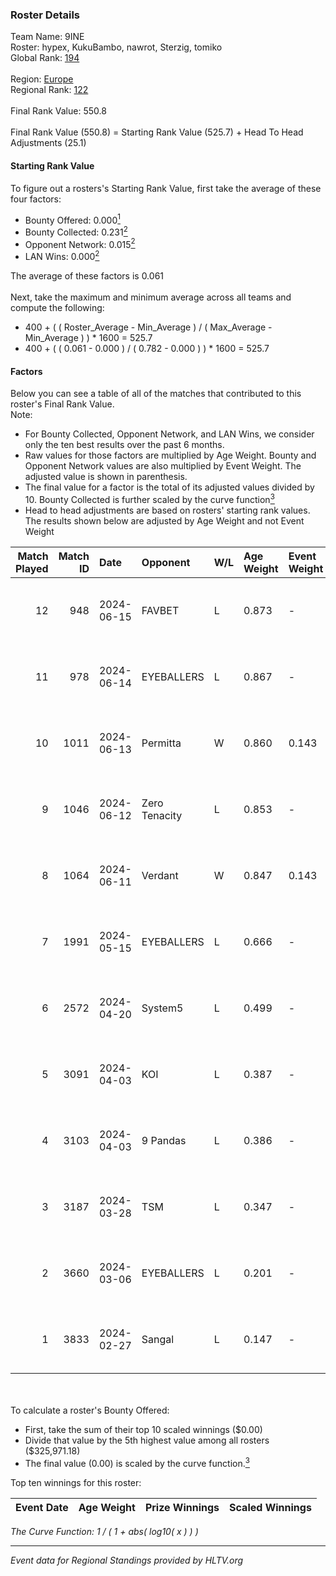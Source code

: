 ### Roster Details<br />
Team Name: 9INE<br />
Roster: hypex, KukuBambo, nawrot, Sterzig, tomiko<br />
Global Rank: [194](../standings_global.md)<br />
<br />
Region: [Europe]( ../standings_europe.md)<br />
Regional Rank: [122]( ../standings_europe.md)<br />
<br />
Final Rank Value:  550.8<br />
<br />
Final Rank Value (550.8) = Starting Rank Value (525.7) + Head To Head Adjustments (25.1)<br />

#### Starting Rank Value<br />
To figure out a rosters's Starting Rank Value, first take the average of these four factors:<br />
- Bounty Offered: 0.000[<sup>1</sup>](#table2)
- Bounty Collected: 0.231[<sup>2</sup>](#table1)
- Opponent Network: 0.015[<sup>2</sup>](#table1)
- LAN Wins: 0.000[<sup>2</sup>](#table1)

The average of these factors is 0.061<br />
<br />
Next, take the maximum and minimum average across all teams and compute the following:<br />
- 400 + ( ( Roster_Average - Min_Average ) / ( Max_Average - Min_Average ) ) * 1600 = 525.7
- 400 + ( ( 0.061 - 0.000 ) / ( 0.782 - 0.000 ) ) * 1600 = 525.7


#### Factors<br />
Below you can see a table of all of the matches that contributed to this roster's Final Rank Value.<br />
Note:<br />

- For Bounty Collected, Opponent Network, and LAN Wins, we consider only the ten best results over the past 6 months.
- Raw values for those factors are multiplied by Age Weight. Bounty and Opponent Network values are also multiplied by Event Weight. The adjusted value is shown in parenthesis.
- The final value for a factor is the total of its adjusted values divided by 10. Bounty Collected is further scaled by the curve function[<sup>3</sup>](#curveFunction)
- Head to head adjustments are based on rosters' starting rank values. The results shown below are adjusted by Age Weight and not Event Weight
<span id="table1"></span><br />


| Match Played | Match ID | Date       | Opponent      | W/L | Age Weight | Event Weight | Bounty Collected | Opponent Network | LAN Wins  | H2H Adj. | Roster                                    |
| -: | -: | :- | :- | :- | :- | :- | :- | :- | :- | -: | :- |
|           12 |      948 | 2024-06-15 | FAVBET        | L   | 0.873      | -            | -                | -                | -         |    -4.73 | hypex, KukuBambo, nawrot, Sterzig, tomiko |
|           11 |      978 | 2024-06-14 | EYEBALLERS    | L   | 0.867      | -            | -                | -                | -         |    -3.69 | hypex, KukuBambo, nawrot, Sterzig, tomiko |
|           10 |     1011 | 2024-06-13 | Permitta      | W   | 0.860      | 0.143        | 0.024 (0.003)    | 0.887 (0.109)    | 0 (0.000) |    24.07 | hypex, KukuBambo, nawrot, Sterzig, tomiko |
|            9 |     1046 | 2024-06-12 | Zero Tenacity | L   | 0.853      | -            | -                | -                | -         |    -1.23 | hypex, KukuBambo, nawrot, Sterzig, tomiko |
|            8 |     1064 | 2024-06-11 | Verdant       | W   | 0.847      | 0.143        | 0.015 (0.002)    | 0.310 (0.037)    | 0 (0.000) |    23.71 | hypex, KukuBambo, nawrot, Sterzig, tomiko |
|            7 |     1991 | 2024-05-15 | EYEBALLERS    | L   | 0.666      | -            | -                | -                | -         |    -2.39 | hypex, KukuBambo, Sterzig, tomiko, zEden  |
|            6 |     2572 | 2024-04-20 | System5       | L   | 0.499      | -            | -                | -                | -         |    -4.73 | hypex, KukuBambo, Sterzig, tomiko, zEden  |
|            5 |     3091 | 2024-04-03 | KOI           | L   | 0.387      | -            | -                | -                | -         |    -1.10 | hypex, KukuBambo, Sterzig, tomiko, zEden  |
|            4 |     3103 | 2024-04-03 | 9 Pandas      | L   | 0.386      | -            | -                | -                | -         |    -0.76 | hypex, KukuBambo, Sterzig, tomiko, zEden  |
|            3 |     3187 | 2024-03-28 | TSM           | L   | 0.347      | -            | -                | -                | -         |    -3.28 | KEi, KukuBambo, mynio, nawrot, tomiko     |
|            2 |     3660 | 2024-03-06 | EYEBALLERS    | L   | 0.201      | -            | -                | -                | -         |    -0.68 | KEi, KukuBambo, mynio, nawrot, tomiko     |
|            1 |     3833 | 2024-02-27 | Sangal        | L   | 0.147      | -            | -                | -                | -         |    -0.13 | KEi, KukuBambo, mynio, nawrot, tomiko     |

<br />
<span id="table2"></span><br />
To calculate a roster's Bounty Offered:<br />

- First, take the sum of their top 10 scaled winnings ($0.00)
- Divide that value by the 5th highest value among all rosters ($325,971.18)
- The final value (0.00) is scaled by the curve function.[<sup>3</sup>](#curveFunction)

Top ten winnings for this roster:<br />

| Event Date | Age Weight | Prize Winnings | Scaled Winnings |
| :- | -: | :- | :- |


<span id="curveFunction"></span>_The Curve Function: 1 / ( 1 + abs( log10( x ) ) )_<br />

---
_Event data for Regional Standings provided by HLTV.org_<br />
